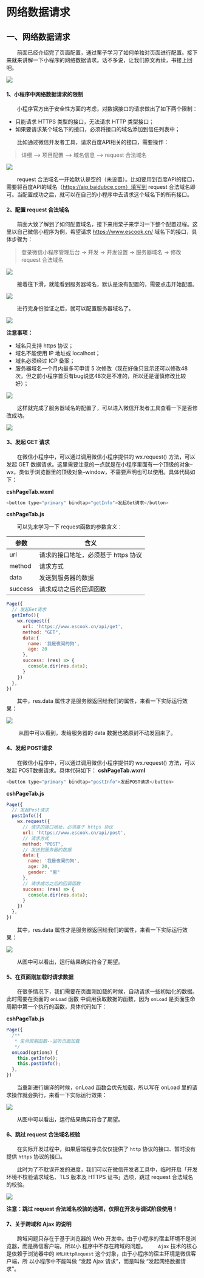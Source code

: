 # 网络数据请求

## 一、网络数据请求

  前面已经介绍完了页面配置，通过栗子学习了如何单独对页面进行配置。接下来就来讲解一下小程序的网络数据请求。话不多说，让我们原文再续，书接上回吧。

![](https://blogwnx-bucket.oss-cn-beijing.aliyuncs.com/img/c8bde1a1ee5e49b89554490a67e354bf.gif)



#### 1、小程序中网络数据请求的限制

  小程序官方出于安全性方面的考虑，对数据接口的请求做出了如下两个限制：

- 只能请求 HTTPS 类型的接口，无法请求 HTTP 类型接口；
- 如果要请求某个域名下的接口，必须将接口的域名添加到信任列表中；

  比如通过微信开发者工具，请求百度API相关的接口，需要操作：

> 详细 --> 项目配置 --> 域名信息 --> request 合法域名

![](https://blogwnx-bucket.oss-cn-beijing.aliyuncs.com/img/c9e8328c789b4a97ab7b77bf14b7e259%5B1%5D.png)





  request 合法域名一开始默认是空的（未设置）。比如要用到百度API的接口，需要将百度API的域名（https://aip.baidubce.com）填写到 request 合法域名即可。当配置成功之后，就可以在自己的小程序中去请求这个域名下的所有接口。

#### 2、配置 request 合法域名

  前面大致了解到了如何配置域名，接下来用栗子来学习一下整个配置过程。这里以自己微信小程序为例，希望请求 https://www.escook.cn/ 域名下的接口，具体步骤为：

> 登录微信小程序管理后台 -> 开发 -> 开发设置 -> 服务器域名 -> 修改 request 合法域名

![](https://blogwnx-bucket.oss-cn-beijing.aliyuncs.com/img/0870492a69c2475a8a16f00e83e46fb5%5B1%5D.png)



  接着往下滑，就能看到服务器域名，默认是没有配置的，需要点击开始配置。

![](https://blogwnx-bucket.oss-cn-beijing.aliyuncs.com/img/73e20efe04f24d5892f26f24341628d1%5B1%5D.png)

  进行完身份验证之后，就可以配置服务器域名了。

![](https://blogwnx-bucket.oss-cn-beijing.aliyuncs.com/img/e800897138c949538ad5d4f33f26bc65%5B1%5D.png)



**注意事项：**

- 域名只支持 https 协议；
- 域名不能使用 IP 地址或 localhost；
- 域名必须经过 ICP 备案；
- 服务器域名一个月内最多可申请 5 次修改（现在好像只显示还可以修改48次，但之前小程序首页有bug说这48次是不准的，所以还是谨慎修改比较好）；

![](https://blogwnx-bucket.oss-cn-beijing.aliyuncs.com/img/39ffa49602874842a70a613de7fca41d%5B1%5D.png)



  这样就完成了服务器域名的配置了，可以进入微信开发者工具查看一下是否修改成功。



![](https://blogwnx-bucket.oss-cn-beijing.aliyuncs.com/img/25066c8151e448d39d1430b31f1c5d5f%5B1%5D.png)

#### 3、发起 GET 请求

  在微信小程序中，可以通过调用微信小程序提供的 wx.request() 方法，可以发起 GET 数据请求。这里需要注意的一点就是在小程序里面有一个顶级的对象–wx，类似于浏览器里的顶级对象–window，不需要声明也可以使用。具体代码如下：

**cshPageTab.wxml**

```javascript
<button type="primary" bindtap="getInfo">发起Get请求</button> 
```

**cshPageTab.js**

  可以先来学习一下 request函数的参数含义：

| 参数    | 含义                                |
| ------- | ----------------------------------- |
| url     | 请求的接口地址，必须基于 https 协议 |
| method  | 请求方式                            |
| data    | 发送到服务器的数据                  |
| success | 请求成功之后的回调函数              |

```javascript
Page({
  // 发起Get请求
  getInfo(){
    wx.request({
      url: 'https://www.escook.cn/api/get',
      method: "GET",
      data:{
        name: '我是夜阑的狗',
        age: 20
      },
      success: (res) => {
        console.dir(res.data);
      }
    })
  },
})
```

  其中，res.data 属性才是服务器返回给我们的属性，来看一下实际运行效果：

![](https://blogwnx-bucket.oss-cn-beijing.aliyuncs.com/img/de697ee627924bd1ae861ffe090e7700%5B1%5D.gif)



   从图中可以看到，发给服务器的 data 数据也被原封不动发回来了。

#### 4、发起 POST请求

  在微信小程序中，可以通过调用微信小程序提供的 wx.request() 方法，可以发起 POST数据请求。具体代码如下：
**cshPageTab.wxml**

```javascript
<button type="primary" bindtap="postInfo">发起POST请求</button> 
```

**cshPageTab.js**

```javascript
Page({
  // 发起Post请求
  postInfo(){
    wx.request({
      // 请求的接口地址，必须基于 https 协议
      url: 'https://www.escook.cn/api/post',
      // 请求方式
      method: "POST",
      // 发送到服务器的数据
      data:{
        name: '我是夜阑的狗',
        age: 20,
        gender: "男"
      },
      // 请求成功之后的回调函数
      success: (res) => {
        console.dir(res.data);
      }
    })
  },
})
```

  其中，res.data 属性才是服务器返回给我们的属性，来看一下实际运行效果：

![](https://blogwnx-bucket.oss-cn-beijing.aliyuncs.com/img/d2a808f12940416a96733299c2e2f0ae%5B1%5D.gif)





  从图中可以看出，运行结果确实符合了期望。

#### 5、在页面刚加载时请求数据

  在很多情况下，我们需要在页面刚加载的时候，自动请求一些初始化的数据。此时需要在页面的 `onLoad` 函数
中调用获取数据的函数，因为 `onLoad` 是页面生命周期中第一个执行的函数，具体代码如下：

**cshPageTab.js**

```javascript
Page({
  /**
   * 生命周期函数--监听页面加载
   */
  onLoad(options) {
    this.getInfo();
    this.postInfo();
  },
})
```

  当重新进行编译的时候，onLoad 函数会优先加载，所以写在 onLoad 里的请求操作就会执行，来看一下实际运行效果：



![](https://blogwnx-bucket.oss-cn-beijing.aliyuncs.com/img/8125d407c72d4e23bedd5a1a811c06aa%5B1%5D.gif)

  从图中可以看出，运行结果确实符合了期望。

#### 6、跳过 request 合法域名校验

  在实际开发过程中，如果后端程序员仅仅提供了 `http` 协议的接口、暂时没有提供 `https` 协议的接口。

  此时为了不耽误开发的进度，我们可以在微信开发者工具中，临时开启「开发环境不校验请求域名、TLS 版本及 HTTPS 证书」选项，跳过 request 合法域名的校验。



![](https://blogwnx-bucket.oss-cn-beijing.aliyuncs.com/img/84261a884dcd4107a83d6943aac79a62%5B1%5D.png)



**注意：跳过 request 合法域名校验的选项，仅限在开发与调试阶段使用！**

#### 7、关于跨域和 Ajax 的说明

  跨域问题只存在于基于浏览器的 Web 开发中。由于小程序的宿主环境不是浏览器，而是微信客户端，所以小
程序中不存在跨域的问题。
  `Ajax` 技术的核心是依赖于浏览器中的 `XMLHttpRequest` 这个对象，由于小程序的宿主环境是微信客户端，所
以小程序中不能叫做 “发起 Ajax 请求”，而是叫做 “发起网络数据请求”。